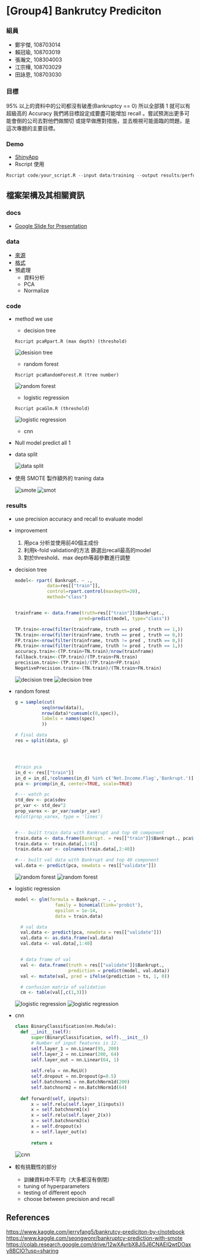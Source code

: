 # [Group4] Bankrutcy Prediciton

### 組員
* 鄭宇傑, 108703014
* 賴冠瑜, 108703019
* 張瀚文, 108304003
* 江宗樺, 108703029
* 田詠恩, 108703030
### 目標
95% 以上的資料中的公司都沒有破產(Bankruptcy == 0)
所以全部猜 1 就可以有超級高的 Accuracy
我們將目標設定成要盡可能增加 recall 。嘗試預測出更多可能會倒的公司去對他們做關切 或提早做應對措施，並去檢視可能面臨的問題，是這次專題的主要目標。
### Demo 
* [ShinyApp](https://yjack0000.shinyapps.io/shinyui/?_ga=2.142920117.1862022445.1641973117-1531152518.1641397296)
* Rscript 使用
```R
Rscript code/your_script.R --input data/training --output results/performance.tsv
```

## 檔案架構及其相關資訊

### docs
* [Google Slide for Presentation](https://docs.google.com/presentation/d/1TWPNksUenzi-DsquO6Yv7WBCVPvZE-HgyjMmvAcAH3U/edit#slide=id.g10d591fe8d9_0_169)

### data

* [來源](https://www.kaggle.com/fedesoriano/company-bankruptcy-prediction)
* [格式](https://github.com/1101-datascience/finalproject_group4/tree/main/data)
* 預處理
  * 資料分析
  * PCA
  * Normalize

### code

* method we use
  * decision tree
  ```console
  Rscript pcaRpart.R (max depth) (threshold)
  ```

    ![desision tree](./graph/decision_tree.png)
  * random forest
  ```console
  Rscript pcaRandomForest.R (tree number)
  ```
  
    ![random forest](./graph/random_forest.png)
  * logistic regression 
  ```console
  Rscript pcaGlm.R (threshold)
  ```

    ![logistic regression](./graph/logistic_regression.jpeg)
  * cnn


* Null model predict all 1
* data split

  ![data split](./graph/data_split.png)


* 使用 SMOTE 製作額外的 traning data

  ![smote](./graph/original.png)
  ![smot](./graph/oversample.png)

### results

* use precision accuracy and recall to evaluate model
* improvement
  1. 用pca 分析並使用前40個主成份 
  2. 利用k-fold validation的方法 篩選出recall最高的model
  3. 對於threshold、max depth等超參數進行調整

* decision tree
  ```r
  model<- rpart( Bankrupt. ~ .,
              data=res[["train"]],
              control=rpart.control(maxdepth=20),
              method="class")


  trainframe <- data.frame(truth=res[["train"]]$Bankrupt.,
                          pred=predict(model, type="class"))

  TP.train<-nrow(filter(trainframe, truth == pred , truth == 1,))
  TN.train<-nrow(filter(trainframe, truth == pred , truth == 0,))
  FP.train<-nrow(filter(trainframe, truth != pred , truth == 0,))
  FN.train<-nrow(filter(trainframe, truth != pred , truth == 1,))
  accuracy.train<-(TP.train+TN.train)/nrow(trainframe)
  fallback.train<-(TP.train)/(TP.train+FN.train)
  precision.train<-(TP.train)/(TP.train+FP.train)
  NegativePrecision.train<-(TN.train)/(TN.train+FN.train)
  ```

  ![decision tree](./graph/DecisionTree-ConfusionMatrix.png)  ![decision tree](./graph/DecisionTree-PCA-ConfusionMatrix.png)

* random forest

  ```r
  g = sample(cut(
            seq(nrow(data)), 
            nrow(data)*cumsum(c(0,spec)),
            labels = names(spec)
            ))

  # final data
  res = split(data, g)




  #train pca
  in_d <- res[["train"]]
  in_d = in_d[,!colnames(in_d) %in% c('Net.Income.Flag','Bankrupt.')]
  pca <- prcomp(in_d, center=TRUE, scale=TRUE)

  #--- watch pc
  std_dev <- pca$sdev 
  pr_var <- std_dev^2
  prop_varex <- pr_var/sum(pr_var)
  #plot(prop_varex, type = 'lines')


  #--- built train data with Bankrupt and top 40 component
  train.data <- data.frame(Bankrupt. = res[["train"]]$Bankrupt., pca$x)
  train.data <- train.data[,1:41]
  train.data.var <- colnames(train.data[,2:40])

  #--- built val data with Bankrupt and top 40 component
  val.data <- predict(pca, newdata = res[["validate"]]) 
  ```

  ![random forest](./graph/RandomForest-ConfusionMatrix.png)  ![random forest](./graph/RandomForest-PCA-ConfusionMatrix.png)

* logistic regression
  ```r
  model <- glm(formula = Bankrupt. ~ . ,
				 family = binomial(link='probit'),
				 epsilon = 1e-14,
				 data = train.data)

	# val data
	val.data <- predict(pca, newdata = res[["validate"]]) 
	val.data <- as.data.frame(val.data)
	val.data <- val.data[,1:40]


	# data frame of val
	val <- data.frame(truth = res[["validate"]]$Bankrupt.,
					  prediction = predict(model, val.data))
	val <- mutate(val, pred = ifelse(prediction > ts, 1, 0))

	# confusion matrix of validation
	cm <- table(val[,c(1,3)])
  ```
  
  ![logistic regression](./graph/LogisticRegression-ConfusionMatrix.png)  ![logistic regression](./graph/LogisticRegression-PCA-ConfusionMatrix.png)
* cnn 
  ```python
  class BinaryClassification(nn.Module):
    def __init__(self):
        super(BinaryClassification, self).__init__()
        # Number of input features is 12.
        self.layer_1 = nn.Linear(95, 200) 
        self.layer_2 = nn.Linear(200, 64)
        self.layer_out = nn.Linear(64, 1) 
        
        self.relu = nn.ReLU()
        self.dropout = nn.Dropout(p=0.5)
        self.batchnorm1 = nn.BatchNorm1d(200)
        self.batchnorm2 = nn.BatchNorm1d(64)
        
    def forward(self, inputs):
        x = self.relu(self.layer_1(inputs))
        x = self.batchnorm1(x)
        x = self.relu(self.layer_2(x))
        x = self.batchnorm2(x)
        x = self.dropout(x)
        x = self.layer_out(x)
        
        return x
  ```

  ![cnn](./graph/cnn-ConfusionMatrix.png)

* 較有挑戰性的部分
  * 訓練資料中不平均（大多都沒有倒閉）
  * tuning of hyperparameters
  * testing of different epoch
  * choose between precision and recall


## References
https://www.kaggle.com/jerryfang5/bankrutcy-prediciton-by-r/notebook
https://www.kaggle.com/seongwonr/bankruptcy-prediction-with-smote
https://colab.research.google.com/drive/12wXAyrbX8Ji5J6CNAEIQwtDOaxy8BCIO?usp=sharing
